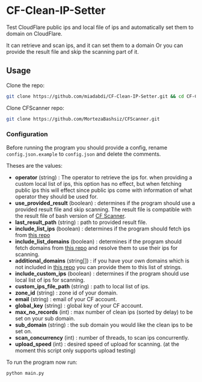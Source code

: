 # CF-Clean-IP-Setter

Test CloudFlare public ips and local file of ips and automatically set them to domain on CloudFlare.

It can retrieve and scan ips, and it can set them to a domain Or you can provide the result file and skip the scanning part of it.

## Usage

Clone the repo:

```bash
git clone https://github.com/miadabdi/CF-Clean-IP-Setter.git && cd CF-Clean-IP-Setter
```

Clone CFScanner repo:

```bash
git clone https://github.com/MortezaBashsiz/CFScanner.git
```

### Configuration

Before running the program you should provide a config, rename `config.json.example` to `config.json` and delete the comments.

Theses are the values:

- **operator** (string) : The operator to retrieve the ips for. when providing a custom local list of ips, this option has no effect, but when fetching public ips this will effect since public ips come with information of what operator they should be used for.
- **use_provided_result** (boolean) : determines if the program should use a provided result file and skip scanning. The result file is compatible with the result file of bash version of [CF Scanner](https://github.com/MortezaBashsiz/CFScanner).
- **last_result_path** (string) : path to provided result file.
- **include_list_ips** (boolean) : determines if the program should fetch ips from [this repo](https://raw.githubusercontent.com/vfarid/cf-clean-ips/main/list.json)
- **include_list_domains** (boolean) : determines if the program should fetch domains from [this repo](https://raw.githubusercontent.com/vfarid/cf-clean-ips/main/providers.json) and resolve them to use their ips for scanning.
- **additional_domains** (string[]) : if you have your own domains which is not included in [this repo](https://raw.githubusercontent.com/vfarid/cf-clean-ips/main/providers.json) you can provide them to this list of strings.
- **include_custom_ips** (boolean) : determines if the program should use local list of ips for scanning.
- **custom_ips_file_path** (string) : path to local list of ips.
- **zone_id** (string) : zone id of your domain.
- **email** (string) : email of your CF account.
- **global_key** (string) : global key of your CF account.
- **max_no_records** (int) : max number of clean ips (sorted by delay) to be set on your sub domain.
- **sub_domain** (string) : the sub domain you would like the clean ips to be set on.
- **scan_concurrency** (int) : number of threads, to scan ips concurrently.
- **upload_speed** (int) : desired speed of upload for scanning. (at the moment this script only supports upload testing)

To run the program now run:

```bash
python main.py
```

